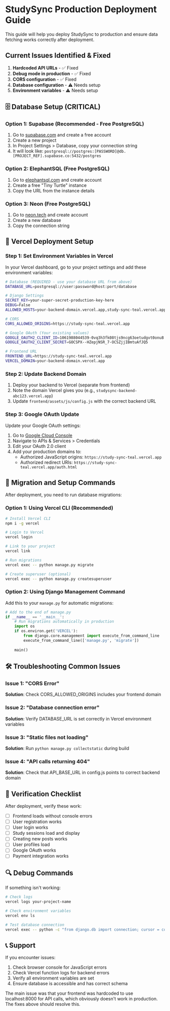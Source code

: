 # StudySync Production Deployment Guide

This guide will help you deploy StudySync to production and ensure data fetching works correctly after deployment.

## Current Issues Identified & Fixed

1. **Hardcoded API URLs** - ✅ Fixed
2. **Debug mode in production** - ✅ Fixed  
3. **CORS configuration** - ✅ Fixed
4. **Database configuration** - ⚠️ Needs setup
5. **Environment variables** - ⚠️ Needs setup

## 🗄️ Database Setup (CRITICAL)

### Option 1: Supabase (Recommended - Free PostgreSQL)

1. Go to [supabase.com](https://supabase.com) and create a free account
2. Create a new project
3. In Project Settings > Database, copy your connection string
4. It will look like: `postgresql://postgres:[PASSWORD]@db.[PROJECT_REF].supabase.co:5432/postgres`

### Option 2: ElephantSQL (Free PostgreSQL)

1. Go to [elephantsql.com](https://www.elephantsql.com/) and create account
2. Create a free "Tiny Turtle" instance
3. Copy the URL from the instance details

### Option 3: Neon (Free PostgreSQL)

1. Go to [neon.tech](https://neon.tech) and create account
2. Create a new database
3. Copy the connection string

## 🚀 Vercel Deployment Setup

### Step 1: Set Environment Variables in Vercel

In your Vercel dashboard, go to your project settings and add these environment variables:

```bash
# Database (REQUIRED - use your database URL from above)
DATABASE_URL=postgresql://user:password@host:port/database

# Django Settings
SECRET_KEY=your-super-secret-production-key-here
DEBUG=False
ALLOWED_HOSTS=your-backend-domain.vercel.app,study-sync-teal.vercel.app

# CORS
CORS_ALLOWED_ORIGINS=https://study-sync-teal.vercel.app

# Google OAuth (Your existing values)
GOOGLE_OAUTH2_CLIENT_ID=1061988044539-0vq3h3fk08tjs9ncg63oetudgvt0onu8.apps.googleusercontent.com
GOOGLE_OAUTH2_CLIENT_SECRET=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

# Frontend URL
FRONTEND_URL=https://study-sync-teal.vercel.app
VERCEL_DOMAIN=your-backend-domain.vercel.app
```

### Step 2: Update Backend Domain

1. Deploy your backend to Vercel (separate from frontend)
2. Note the domain Vercel gives you (e.g., `studysync-backend-abc123.vercel.app`)
3. Update `frontend/assets/js/config.js` with the correct backend URL

### Step 3: Google OAuth Update

Update your Google OAuth settings:

1. Go to [Google Cloud Console](https://console.cloud.google.com/)
2. Navigate to APIs & Services > Credentials
3. Edit your OAuth 2.0 client
4. Add your production domains to:
   - Authorized JavaScript origins: `https://study-sync-teal.vercel.app`
   - Authorized redirect URIs: `https://study-sync-teal.vercel.app/auth.html`

## 🔧 Migration and Setup Commands

After deployment, you need to run database migrations:

### Option 1: Using Vercel CLI (Recommended)

```bash
# Install Vercel CLI
npm i -g vercel

# Login to Vercel
vercel login

# Link to your project
vercel link

# Run migrations
vercel exec -- python manage.py migrate

# Create superuser (optional)
vercel exec -- python manage.py createsuperuser
```

### Option 2: Using Django Management Command

Add this to your `manage.py` for automatic migrations:

```python
# Add to the end of manage.py
if __name__ == '__main__':
    # Run migrations automatically in production
    import os
    if os.environ.get('VERCEL'):
        from django.core.management import execute_from_command_line
        execute_from_command_line(['manage.py', 'migrate'])
    
    main()
```

## 🛠️ Troubleshooting Common Issues

### Issue 1: "CORS Error" 
**Solution**: Check CORS_ALLOWED_ORIGINS includes your frontend domain

### Issue 2: "Database connection error"
**Solution**: Verify DATABASE_URL is set correctly in Vercel environment variables

### Issue 3: "Static files not loading"
**Solution**: Run `python manage.py collectstatic` during build

### Issue 4: "API calls returning 404"
**Solution**: Check that API_BASE_URL in config.js points to correct backend domain

## 📝 Verification Checklist

After deployment, verify these work:

- [ ] Frontend loads without console errors
- [ ] User registration works
- [ ] User login works  
- [ ] Study sessions load and display
- [ ] Creating new posts works
- [ ] User profiles load
- [ ] Google OAuth works
- [ ] Payment integration works

## 🔍 Debug Commands

If something isn't working:

```bash
# Check logs
vercel logs your-project-name

# Check environment variables
vercel env ls

# Test database connection
vercel exec -- python -c "from django.db import connection; cursor = connection.cursor(); print('DB connected successfully')"
```

## 📞 Support

If you encounter issues:

1. Check browser console for JavaScript errors
2. Check Vercel function logs for backend errors  
3. Verify all environment variables are set
4. Ensure database is accessible and has correct schema

The main issue was that your frontend was hardcoded to use localhost:8000 for API calls, which obviously doesn't work in production. The fixes above should resolve this.
